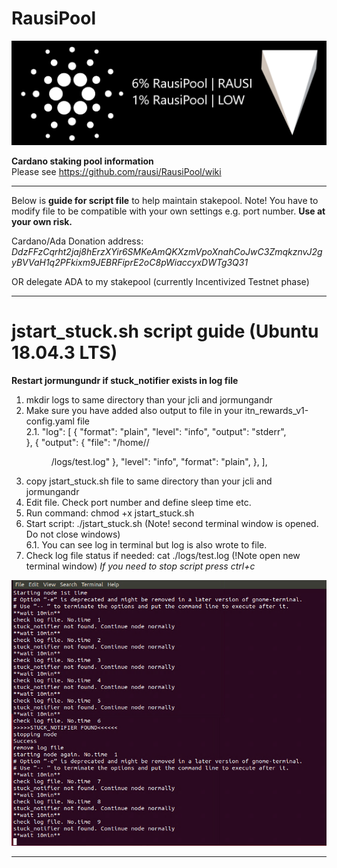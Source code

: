 # RausiPool
![Distribution](https://github.com/rausi/RausiPool/blob/master/RausiPoolNew.PNG)

**Cardano staking pool information**<br>
Please see https://github.com/rausi/RausiPool/wiki

---
Below is **guide for script file** to help maintain stakepool. Note! You have to modify file to be compatible with your own settings e.g. port number. **Use at your own risk.**

Cardano/Ada Donation address: _DdzFFzCqrht2jaj8hErzXYir6SMKeAmQKXzmVpoXnahCoJwC3ZmqkznvJ2gyBVVaH1q2PFkixm9JEBRFiprE2oC8pWiaccyxDWTg3Q31_

OR delegate ADA to my stakepool (currently Incentivized Testnet phase)

---
# jstart_stuck.sh script guide (Ubuntu 18.04.3 LTS)
**Restart jormungundr if stuck_notifier exists in log file**
1. mkdir logs to same directory than your jcli and jormungandr
2. Make sure you have added also output to file in your itn_rewards_v1-config.yaml file<br>
  2.1. "log": [
    {
      "format": "plain",
      "level": "info",
      "output": "stderr",   
    },
    {
      "output": {
        "file": "/home/<username>/<dir>/logs/test.log"
        },
      "level": "info",
      "format": "plain",
    },
  ],
3. copy jstart_stuck.sh file to same directory than your jcli and jormungandr
4. Edit file. Check port number and define sleep time etc.
5. Run command: chmod +x jstart_stuck.sh
6. Start script: ./jstart_stuck.sh (Note! second terminal window is opened. Do not close windows)<br>
  6.1. You can see log in terminal but log is also wrote to file.
7. Check log file status if needed: cat ./logs/test.log (!Note open new terminal window)
_If you need to stop script press ctrl+c_

![Distribution](https://github.com/rausi/RausiPool/blob/master/stuck_notifier.png)

---

